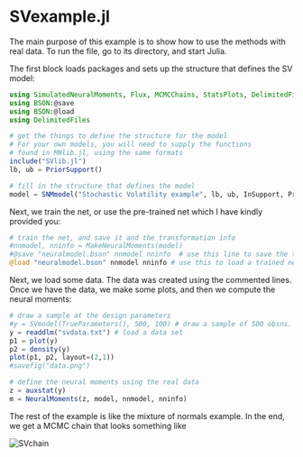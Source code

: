 # SVexample.jl
The main purpose of this example is to show how to use the methods with real data. To run the file, go to its directory, and start Julia.

The first block loads packages and sets up the structure that defines the SV model:

```julia
using SimulatedNeuralMoments, Flux, MCMCChains, StatsPlots, DelimitedFiles
using BSON:@save
using BSON:@load
using DelimitedFiles

# get the things to define the structure for the model
# For your own models, you will need to supply the functions
# found in MNlib.jl, using the same formats
include("SVlib.jl")
lb, ub = PriorSupport()

# fill in the structure that defines the model
model = SNMmodel("Stochastic Volatility example", lb, ub, InSupport, Prior, PriorDraw, auxstat)
```

Next, we train the net, or use the pre-trained net which I have kindly provided you:
```julia
# train the net, and save it and the transformation info
#nnmodel, nninfo = MakeNeuralMoments(model)
#@save "neuralmodel.bson" nnmodel nninfo  # use this line to save the trained neural net 
@load "neuralmodel.bson" nnmodel nninfo # use this to load a trained net
```
Next, we load some data.  The data was created using the commented lines. Once we have the data, we make some plots, and then we compute the neural
moments:
```julia
# draw a sample at the design parameters
#y = SVmodel(TrueParameters(), 500, 100) # draw a sample of 500 obsns. at design parameters (discard 100 burnin observations)
y = readdlm("svdata.txt") # load a data set
p1 = plot(y)
p2 = density(y)
plot(p1, p2, layout=(2,1))
#savefig("data.png")

# define the neural moments using the real data
z = auxstat(y)
m = NeuralMoments(z, model, nnmodel, nninfo)
```

The rest of the example is like the mixture of normals example. In the end, we get a MCMC
chain that looks something like

![SVchain](https://github.com/mcreel/SimulatedNeuralMoments.jl/blob/main/examples/SV/chain.png)



